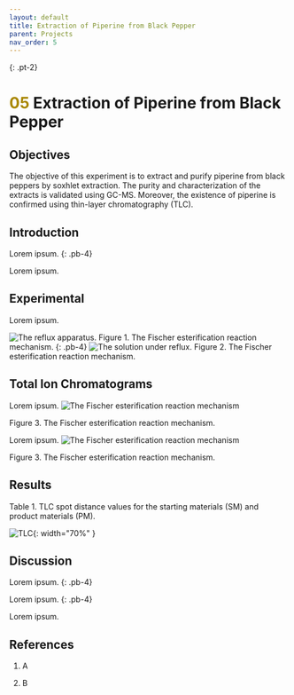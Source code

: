 ```yaml
---
layout: default
title: Extraction of Piperine from Black Pepper
parent: Projects
nav_order: 5
---
```



{: .pt-2}
# <span style="color:#a98700">05</span> Extraction of Piperine from Black Pepper


## Objectives

The objective of this experiment is to extract and purify piperine from black peppers by soxhlet extraction. The purity and characterization of the extracts is validated using GC-MS. Moreover, the existence of piperine is confirmed using thin-layer chromatography (TLC).

## Introduction

Lorem ipsum.
{: .pb-4}

Lorem ipsum.


## Experimental


Lorem ipsum.

![The reflux apparatus.](/Lab/assets/images/02/1.jpg)
Figure 1. The Fischer esterification reaction mechanism.
{: .pb-4}
![The solution under reflux.](/Lab/assets/images/02/2.jpg)
Figure 2. The Fischer esterification reaction mechanism.


## Total Ion Chromatograms


Lorem ipsum.
![The Fischer esterification reaction mechanism](/Lab/assets/images/02/Reaction_Scheme.svg)

Figure 3. The Fischer esterification reaction mechanism.

Lorem ipsum.
![The Fischer esterification reaction mechanism](/Lab/assets/images/02/Reaction_Scheme.svg)

Figure 3. The Fischer esterification reaction mechanism.

## Results


Table 1. TLC spot distance values for the starting materials (SM) and product materials (PM).

![TLC](/Lab/assets/images/02/TLC.png){: width="70%" }

## Discussion
 
Lorem ipsum.
{: .pb-4}

 
Lorem ipsum.
{: .pb-4}
 

 
Lorem ipsum.
  
 
## References

1. A

1. B
